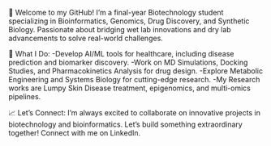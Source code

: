 🚀 Welcome to my GitHub! I’m a final-year Biotechnology student specializing in Bioinformatics, Genomics, Drug Discovery, and Synthetic Biology. Passionate about bridging wet lab innovations and dry lab advancements to solve real-world challenges.

🔬 What I Do:
-Develop AI/ML tools for healthcare, including disease prediction and biomarker discovery.
-Work on MD Simulations, Docking Studies, and Pharmacokinetics Analysis for drug design.
-Explore Metabolic Engineering and Systems Biology for cutting-edge research.
-My Research works are Lumpy Skin Disease treatment, epigenomics, and multi-omics pipelines.

📈 Let’s Connect:
I’m always excited to collaborate on innovative projects in biotechnology and bioinformatics. Let’s build something extraordinary together! Connect with me on LinkedIn.
